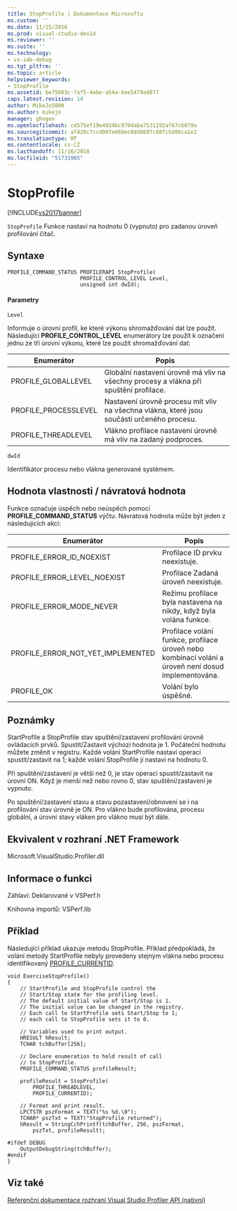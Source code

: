 ```yaml
---
title: StopProfile | Dokumentace Microsoftu
ms.custom: ''
ms.date: 11/15/2016
ms.prod: visual-studio-dev14
ms.reviewer: ''
ms.suite: ''
ms.technology:
- vs-ide-debug
ms.tgt_pltfrm: ''
ms.topic: article
helpviewer_keywords:
- StopProfile
ms.assetid: be75b03c-7af5-4abe-a54a-6ee5479ad877
caps.latest.revision: 14
author: MikeJo5000
ms.author: mikejo
manager: ghogen
ms.openlocfilehash: cd575ef19e4934bc9704aba7531192af67cb079a
ms.sourcegitcommit: af428c7ccd007e668ec0dd8697c88fc5d8bca1e2
ms.translationtype: MT
ms.contentlocale: cs-CZ
ms.lasthandoff: 11/16/2018
ms.locfileid: "51731965"
---
```

# <a name="stopprofile"></a>StopProfile
[!INCLUDE[vs2017banner](../includes/vs2017banner.md)]

`StopProfile` Funkce nastaví na hodnotu 0 (vypnuto) pro zadanou úroveň profilování čítač.  
  
## <a name="syntax"></a>Syntaxe  
  
```  
PROFILE_COMMAND_STATUS PROFILERAPI StopProfile(  
                       PROFILE_CONTROL_LEVEL Level,   
                       unsigned int dwId);  
```  
  
#### <a name="parameters"></a>Parametry  
 `Level`  
  
 Informuje o úrovni profil, ke které výkonu shromažďování dat lze použít. Následující **PROFILE_CONTROL_LEVEL** enumerátory lze použít k označení jednu ze tří úrovní výkonu, které lze použít shromažďování dat:  
  
|Enumerátor|Popis|  
|----------------|-----------------|  
|PROFILE_GLOBALLEVEL|Globální nastavení úrovně má vliv na všechny procesy a vlákna při spuštění profilace.|  
|PROFILE_PROCESSLEVEL|Nastavení úrovně procesu mít vliv na všechna vlákna, které jsou součástí určeného procesu.|  
|PROFILE_THREADLEVEL|Vlákno profilace nastavení úrovně má vliv na zadaný podproces.|  
  
 `dwId`  
  
 Identifikátor procesu nebo vlákna generované systémem.  
  
## <a name="property-valuereturn-value"></a>Hodnota vlastnosti / návratová hodnota  
 Funkce označuje úspěch nebo neúspěch pomocí **PROFILE_COMMAND_STATUS** výčtu. Návratová hodnota může být jeden z následujících akcí:  
  
|Enumerátor|Popis|  
|----------------|-----------------|  
|PROFILE_ERROR_ID_NOEXIST|Profilace ID prvku neexistuje.|  
|PROFILE_ERROR_LEVEL_NOEXIST|Profilace Zadaná úroveň neexistuje.|  
|PROFILE_ERROR_MODE_NEVER|Režimu profilace byla nastavena na nikdy, když byla volána funkce.|  
|PROFILE_ERROR_NOT_YET_IMPLEMENTED|Profilace volání funkce, profilace úroveň nebo kombinací volání a úroveň není dosud implementována.|  
|PROFILE_OK|Volání bylo úspěšné.|  
  
## <a name="remarks"></a>Poznámky  
 StartProfile a StopProfile stav spuštění/zastavení profilování úrovně ovládacích prvků. Spustit/Zastavit výchozí hodnota je 1. Počáteční hodnotu můžete změnit v registru. Každé volání StartProfile nastaví operací spustit/zastavit na 1; každé volání StopProfile ji nastaví na hodnotu 0.  
  
 Při spuštění/zastavení je větší než 0, je stav operací spustit/zastavit na úrovni ON. Když je menší než nebo rovno 0, stav spuštění/zastavení je vypnuto.  
  
 Po spuštění/zastavení stavu a stavu pozastavení/obnovení se i na profilování stav úrovně je ON. Pro vlákno bude profilována, procesu globální, a úrovni stavy vláken pro vlákno musí být dále.  
  
## <a name="net-framework-equivalent"></a>Ekvivalent v rozhraní .NET Framework  
 Microsoft.VisualStudio.Profiler.dll  
  
## <a name="function-information"></a>Informace o funkci  
 Záhlaví: Deklarované v VSPerf.h  
  
 Knihovna importů: VSPerf.lib  
  
## <a name="example"></a>Příklad  
 Následující příklad ukazuje metodu StopProfile. Příklad předpokládá, že volání metody StartProfile nebyly provedeny stejným vlákna nebo procesu identifikovaný [PROFILE_CURRENTID](../profiling/profile-currentid.md).  
  
```  
void ExerciseStopProfile()  
{  
    // StartProfile and StopProfile control the   
    // Start/Stop state for the profiling level.   
    // The default initial value of Start/Stop is 1.   
    // The initial value can be changed in the registry.   
    // Each call to StartProfile sets Start/Stop to 1;   
    // each call to StopProfile sets it to 0.   
  
    // Variables used to print output.  
    HRESULT hResult;  
    TCHAR tchBuffer[256];  
  
    // Declare enumeration to hold result of call  
    // to StopProfile.  
    PROFILE_COMMAND_STATUS profileResult;  
  
    profileResult = StopProfile(  
        PROFILE_THREADLEVEL,  
        PROFILE_CURRENTID);  
  
    // Format and print result.  
    LPCTSTR pszFormat = TEXT("%s %d.\0");  
    TCHAR* pszTxt = TEXT("StopProfile returned");  
    hResult = StringCchPrintf(tchBuffer, 256, pszFormat,   
        pszTxt, profileResult);  
  
#ifdef DEBUG  
    OutputDebugString(tchBuffer);  
#endif  
}  
```  
  
## <a name="see-also"></a>Viz také  
 [Referenční dokumentace rozhraní Visual Studio Profiler API (nativní)](../profiling/visual-studio-profiler-api-reference-native.md)



